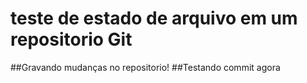 # teste de estado de arquivo em um repositorio Git

##Gravando mudanças no repositorio!
##Testando commit agora